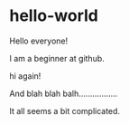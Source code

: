 # hello-world
Hello everyone!

I am a beginner at github.

hi again!

And blah blah balh.................

It all seems a bit complicated.
